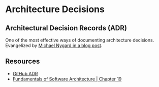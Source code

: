 # Architecture Decisions

## Architectural Decision Records (ADR)

One of the most effective ways of documenting architecture decisions. Evangelized by [Michael Nygard in a blog post](https://cognitect.com/blog/2011/11/15/documenting-architecture-decisions).

## Resources

* [GitHub ADR](https://adr.github.io/)
* [Fundamentals of Software Architecture | Chapter 19](https://fundamentalsofsoftwarearchitecture.com/)